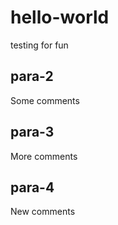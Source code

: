 # hello-world
testing for fun

## para-2
Some comments

## para-3
More comments

## para-4
New comments
